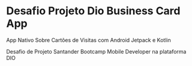 # Desafio Projeto Dio Business Card App
App Nativo Sobre Cartões de Visitas com Android Jetpack e Kotlin

Desafio de Projeto Santander Bootcamp Mobile Developer na plataforma DIO
